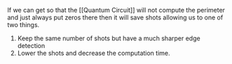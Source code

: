 If we can get so that the [[Quantum Circuit]] will not compute the perimeter and just always put zeros there then it will save shots allowing us to one of two things.

1. Keep the same number of shots but have a much sharper edge detection
2. Lower the shots and decrease the computation time.